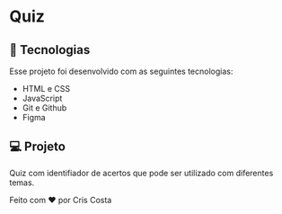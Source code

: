 # Quiz

## 🚀 Tecnologias
Esse projeto foi desenvolvido com as seguintes tecnologias:
- HTML e CSS
- JavaScript
- Git e Github
- Figma

## 💻 Projeto
Quiz com identifiador de acertos que pode ser utilizado com diferentes temas.

Feito com ♥ por Cris Costa